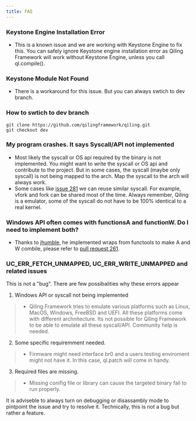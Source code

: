 ```yaml
---
title: FAQ
---
```


### Keystone Engine Installation Error
- This is a known issue and we are working with Keystone Engine to fix this. You can safely ignore Keystone engine installation error as Qiling Framework will work without Keystone Engine, unless you call ql.compile().

### Keystone Module Not Found
- There is a workaround for this issue. But you can always swtich to dev branch.

### How to swtich to dev branch
```
git clone https://github.com/qilingframework/qiling.git
git checkout dev
```

### My program crashes. It says Syscall/API not implemented
- Most likely the syscall or OS api required by the binary is not implemented. You might want to write the syscall or OS api and contribute to the project. But in some cases, the syscall (maybe only syscall) is not being mapped to the arch. Map the syscall to the arch will always work.
- Some cases like [issue 281](https://github.com/qilingframework/qiling/issues/281) we can reuse similar syscall. For example, vfork and fork can be shared most of the time. Always remember, Qiling is a emulator, some of the syscall do not have to be 100% identical to a real kernel.

### Windows API often comes with functionsA and functionW. Do I need to implement both?
- Thanks to [jhumble](https://github.com/jhumble), he implemented wraps from functools to make A and W combile, please refer to [pull request 261](https://github.com/qilingframework/qiling/pull/261).

### UC_ERR_FETCH_UNMAPPED, UC_ERR_WRITE_UNMAPPED and related issues
This is not a "bug". There are few possibalities why these errors appear

1. Windows API or syscall not being implemented
> - Qiling Framework tries to emulate various platforms such as Linux, MacOS, Windows, FreeBSD and UEFI. All these platforms come with different archnitecture. Its not possible for Qiling Framework to be able to emulate all these syscall/API. Community help is needed.

2. Some specific requiremment needed.
> - Firmware might need interface br0 and a users testing enviroment might not have it. In this case, ql.patch will come in handy.

3. Required files are missing.
> - Missing conifig file or library can cause the targeted binary fail to run properly.

It is adviseble to always turn on debugging or disassambly mode to pintpoint the issue and try to resolve it. Technically, this is not a bug but rather a feature.
